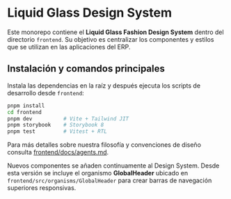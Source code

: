 # Liquid Glass Design System

Este monorepo contiene el **Liquid Glass Fashion Design System** dentro del directorio `frontend`. Su objetivo es centralizar los componentes y estilos que se utilizan en las aplicaciones del ERP.

## Instalación y comandos principales

Instala las dependencias en la raíz y después ejecuta los scripts de desarrollo desde `frontend`:

```bash
pnpm install
cd frontend
pnpm dev          # Vite + Tailwind JIT
pnpm storybook    # Storybook 8
pnpm test         # Vitest + RTL
```

Para más detalles sobre nuestra filosofía y convenciones de diseño consulta [frontend/docs/agents.md](frontend/docs/agents.md).

Nuevos componentes se añaden continuamente al Design System. Desde esta versión se incluye el organismo **GlobalHeader** ubicado en `frontend/src/organisms/GlobalHeader` para crear barras de navegación superiores responsivas.
